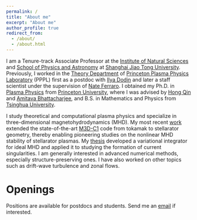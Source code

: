 ```yaml
---
permalink: /
title: "About me"
excerpt: "About me"
author_profile: true
redirect_from: 
  - /about/
  - /about.html
---
```


I am a Tenure-track Associate Professor at the [Institute of Natural Sciences](https://ins.sjtu.edu.cn/) and [School of Physics and Astronomy](https://www.physics.sjtu.edu.cn/) at [Shanghai Jiao Tong University](https://www.sjtu.edu.cn/). Previously, I worked in the [Theory Department](https://theory.pppl.gov/) of [Princeton Plasma Physics Laboratory](https://www.pppl.gov/) (PPPL) first as a postdoc with [Ilya Dodin](http://www.princeton.edu/~idodin/) and later a staff scientist under the supervision of [Nate Ferraro](https://w3.pppl.gov/~nferraro/). I obtained my Ph.D. in [Plasma Physics](https://plasma.princeton.edu/) from [Princeton University](https://www.princeton.edu/), where I was advised by [Hong Qin](https://plasma.princeton.edu/people/hong-qin) and [Amitava Bhattacharjee](https://plasma.princeton.edu/people/abhattacharjee), and B.S. in Mathematics and Physics from [Tsinghua University](https://www.tsinghua.edu.cn/). 

I study theoretical and computational plasma physics and specialize in three-dimensional magnetohydrodynamics (MHD). My most recent [work](https://iopscience.iop.org/article/10.1088/1741-4326/ac0b35) extended the state-of-the-art [M3D-C1](https://w3.pppl.gov/~nferraro/m3dc1.html) code from tokamak to stellarator geometry, thereby enabling pioneering studies on the nonlinear MHD stability of stellarator plasmas. My [thesis](http://arxiv.org/abs/1708.08523) developed a variational integrator for ideal MHD and applied it to studying the formation of current singularities. I am generally interested in advanced numerical methods, especially structure-preserving ones. I have also worked on other topics such as drift-wave turbulence and zonal flows.  

Openings
======
Positions are available for postdocs and students. Send me an [email](mailto:yao.zhou@sjtu.edu.cn) if interested.
